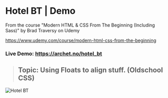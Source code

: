 # Hotel BT | Demo

From the course "Modern HTML & CSS From The Beginning (Including Sass)" by Brad Traversy on Udemy

https://www.udemy.com/course/modern-html-css-from-the-beginning

### Live Demo: https://archet.no/hotel_bt

> ## Topic: Using Floats to align stuff. (Oldschool CSS)

![Hotel BT](https://demo.archet.no/hotel_bt/img/demo.png 'HBT')
